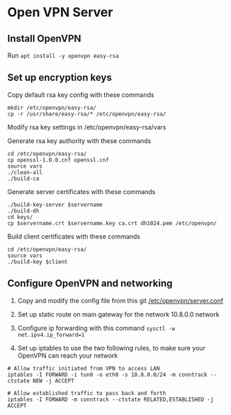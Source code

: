 # Open VPN Server

## Install OpenVPN
Run ```apt install -y openvpn easy-rsa```

## Set up encryption keys

Copy default rsa key config with these commands

```
mkdir /etc/openvpn/easy-rsa/
cp -r /usr/share/easy-rsa/* /etc/openvpn/easy-rsa/
```

Modify rsa key settings in /etc/openvpn/easy-rsa/vars

Generate rsa key authority with these commands

```
cd /etc/openvpn/easy-rsa/
cp openssl-1.0.0.cnf openssl.cnf
source vars
./clean-all
./build-ca
```

Generate server certificates with these commands

```
./build-key-server $servername
./build-dh
cd keys/
cp $servername.crt $servername.key ca.crt dh1024.pem /etc/openvpn/
```

Build client certificates with these commands

```
cd /etc/openvpn/easy-rsa/
source vars
./build-key $client
```

## Configure OpenVPN and networking

1. Copy and modify the config file from this git [/etc/openvpn/server.conf](https://github.com/Nexination/configuration-collection/raw/master/etc/openvpn/server.conf)

2. Set up static route on main gateway for the network 10.8.0.0 network

3. Configure ip forwarding with this command
```sysctl -w net.ipv4.ip_forward=1```

4. Set up iptables to use the two following rules, to make sure your OpenVPN can reach your network

```
# Allow traffic initiated from VPN to access LAN
iptables -I FORWARD -i tun0 -o eth0 -s 10.8.0.0/24 -m conntrack --ctstate NEW -j ACCEPT

# Allow established traffic to pass back and forth
iptables -I FORWARD -m conntrack --ctstate RELATED,ESTABLISHED -j ACCEPT
```
